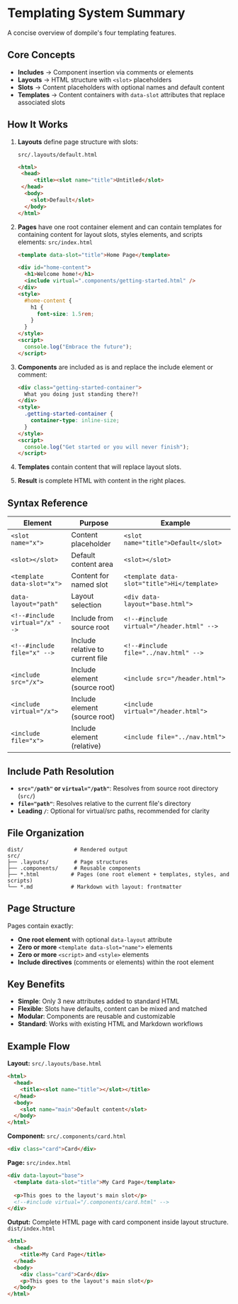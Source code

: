 # Templating System Summary

A concise overview of dompile's four templating features.

## Core Concepts
  
- **Includes** → Component insertion via comments or elements
- **Layouts** → HTML structure with `<slot>` placeholders  
- **Slots** → Content placeholders with optional names and default content
- **Templates** → Content containers with `data-slot` attributes that replace associated slots

## How It Works

1. **Layouts** define page structure with slots:

   `src/.layouts/default.html`

   ```html
   <html>
    <head>
        <title><slot name="title">Untitled</slot>
    </head>
     <body>
       <slot>Default</slot>
     </body>
   </html>
   ```

2. **Pages** have one root container element and can contain templates for containing content for layout slots, styles elements, and scripts elements:
   `src/index.html`

   ```html
   <template data-slot="title">Home Page</template>

   <div id="home-content">
     <h1>Welcome home!</h1>
     <include virtual=".components/getting-started.html" />
   </div>
   <style>
     #home-content {
       h1 {
         font-size: 1.5rem;
       }
     }
   </style>
   <script>
     console.log("Embrace the future");
   </script>
   ```

3. **Components** are included as is and replace the include element or comment:

   ```html
   <div class="getting-started-container">
     What you doing just standing there?!
   </div>
   <style>
     .getting-started-container {
       container-type: inline-size;
     }
   </style>
   <script>
     console.log("Get started or you will never finish");
   </script>
   ```

4. **Templates** contain content that will replace layout slots.

5. **Result** is complete HTML with content in the right places.

## Syntax Reference

| Element                         | Purpose                          | Example                                     |
| ------------------------------- | -------------------------------- | ------------------------------------------- |
| `<slot name="x">`               | Content placeholder              | `<slot name="title">Default</slot>`         |
| `<slot></slot>`                 | Default content area             | `<slot></slot>`                             |
| `<template data-slot="x">`      | Content for named slot           | `<template data-slot="title">Hi</template>` |
| `data-layout="path"`            | Layout selection                 | `<div data-layout="base.html">`             |
| `<!--#include virtual="/x" -->` | Include from source root         | `<!--#include virtual="/header.html" -->`   |
| `<!--#include file="x" -->`     | Include relative to current file | `<!--#include file="../nav.html" -->`       |
| `<include src="/x">`            | Include element (source root)    | `<include src="/header.html">`              |
| `<include virtual="/x">`        | Include element (source root)    | `<include virtual="/header.html">`          |
| `<include file="x">`            | Include element (relative)       | `<include file="../nav.html">`              |

## Include Path Resolution

- **`src="/path"` or `virtual="/path"`**: Resolves from source root directory (`src/`)
- **`file="path"`**: Resolves relative to the current file's directory
- **Leading `/`**: Optional for virtual/src paths, recommended for clarity

## File Organization

```text
dist/                # Rendered output
src/
├── .layouts/        # Page structures
├── .components/     # Reusable components
├── *.html          # Pages (one root element + templates, styles, and scripts)
└── *.md            # Markdown with layout: frontmatter
```

## Page Structure

Pages contain exactly:

- **One root element** with optional `data-layout` attribute
- **Zero or more** `<template data-slot="name">` elements
- **Zero or more** `<script>` and `<style>` elements
- **Include directives** (comments or elements) within the root element

## Key Benefits

- **Simple**: Only 3 new attributes added to standard HTML
- **Flexible**: Slots have defaults, content can be mixed and matched
- **Modular**: Components are reusable and customizable
- **Standard**: Works with existing HTML and Markdown workflows

## Example Flow

**Layout:** `src/.layouts/base.html`

```html
<html>
  <head>
    <title><slot name="title"></slot></title>
  </head>
  <body>
    <slot name="main">Default content</slot>
  </body>
</html>
```

**Component:** `src/.components/card.html`

```html
<div class="card">Card</div>
```

**Page:** `src/index.html`

```html
<div data-layout="base">
  <template data-slot="title">My Card Page</template>
  
  <p>This goes to the layout's main slot</p>
  <!--#include virtual="/.components/card.html" -->
</div>
```

**Output:** Complete HTML page with card component inside layout structure.
`dist/index.html`

```html
<html>
  <head>
    <title>My Card Page</title>
  </head>
  <body>
    <div class="card">Card</div>
    <p>This goes to the layout's main slot</p>
  </body>
</html>
```
